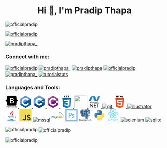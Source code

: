 <h1 align="center">Hi 👋, I'm Pradip Thapa</h1>
<!--<h3 align="center">Tech Learners from Nepal</h3>-->

<p align="left"> <img src="https://komarev.com/ghpvc/?username=officialpradip&label=Profile%20views&color=0e75b6&style=flat" alt="officialpradip" /> </p>

<p align="left"> <a href="https://github.com/ryo-ma/github-profile-trophy"><img src="https://github-profile-trophy.vercel.app/?username=officialpradip" alt="officialpradip" /></a> </p>

<p align="left"> <a href="https://twitter.com/pradipthapa_" target="blank"><img src="https://img.shields.io/twitter/follow/pradipthapa_?logo=twitter&style=for-the-badge" alt="pradipthapa_" /></a> </p>

<!--### Blogs posts-->
<!-- BLOG-POST-LIST:START -->
<!-- BLOG-POST-LIST:END -->

<h3 align="left">Connect with me:</h3>
<p align="left">
<a href="https://dev.to/officialpradip" target="blank"><img align="center" src="https://cdn.jsdelivr.net/npm/simple-icons@3.0.1/icons/dev-dot-to.svg" alt="officialpradip" height="30" width="40" /></a>
<a href="https://twitter.com/pradipthapa_" target="blank"><img align="center" src="https://cdn.jsdelivr.net/npm/simple-icons@3.0.1/icons/twitter.svg" alt="pradipthapa_" height="30" width="40" /></a>
<a href="https://linkedin.com/in/pradipthapa" target="blank"><img align="center" src="https://cdn.jsdelivr.net/npm/simple-icons@3.0.1/icons/linkedin.svg" alt="pradipthapa" height="30" width="40" /></a>
<a href="https://fb.com/officialpradip" target="blank"><img align="center" src="https://cdn.jsdelivr.net/npm/simple-icons@3.0.1/icons/facebook.svg" alt="officialpradip" height="30" width="40" /></a>
<a href="https://instagram.com/pradipthapa_" target="blank"><img align="center" src="https://cdn.jsdelivr.net/npm/simple-icons@3.0.1/icons/instagram.svg" alt="pradipthapa_" height="30" width="40" /></a>
<a href="https://www.youtube.com/c/tutorialstuts" target="blank"><img align="center" src="https://cdn.jsdelivr.net/npm/simple-icons@3.0.1/icons/youtube.svg" alt="tutorialstuts" height="30" width="40" /></a>
</p>

<h3 align="left">Languages and Tools:</h3>
<p align="left"> <a href="https://getbootstrap.com" target="_blank"> <img src="https://raw.githubusercontent.com/devicons/devicon/master/icons/bootstrap/bootstrap-plain-wordmark.svg" alt="bootstrap" width="40" height="40"/> </a> <a href="https://www.cprogramming.com/" target="_blank"> <img src="https://raw.githubusercontent.com/devicons/devicon/master/icons/c/c-original.svg" alt="c" width="40" height="40"/> </a> <a href="https://www.w3schools.com/cpp/" target="_blank"> <img src="https://raw.githubusercontent.com/devicons/devicon/master/icons/cplusplus/cplusplus-original.svg" alt="cplusplus" width="40" height="40"/> </a> <a href="https://www.w3schools.com/cs/" target="_blank"> <img src="https://raw.githubusercontent.com/devicons/devicon/master/icons/csharp/csharp-original.svg" alt="csharp" width="40" height="40"/> </a> <a href="https://www.w3schools.com/css/" target="_blank"> <img src="https://raw.githubusercontent.com/devicons/devicon/master/icons/css3/css3-original-wordmark.svg" alt="css3" width="40" height="40"/> </a> <a href="https://www.djangoproject.com/" target="_blank"> <img src="https://cdn.worldvectorlogo.com/logos/django.svg alt="django" width="40" height="40"/> </a> <a href="https://dotnet.microsoft.com/" target="_blank"> <img src="https://raw.githubusercontent.com/devicons/devicon/master/icons/dot-net/dot-net-original-wordmark.svg" alt="dotnet" width="40" height="40"/> </a> <a href="https://git-scm.com/" target="_blank"> <img src="https://www.vectorlogo.zone/logos/git-scm/git-scm-icon.svg" alt="git" width="40" height="40"/> </a> <a href="https://www.w3.org/html/" target="_blank"> <img src="https://raw.githubusercontent.com/devicons/devicon/master/icons/html5/html5-original-wordmark.svg" alt="html5" width="40" height="40"/> </a> <a href="https://www.adobe.com/in/products/illustrator.html" target="_blank"> <img src="https://www.vectorlogo.zone/logos/adobe_illustrator/adobe_illustrator-icon.svg" alt="illustrator" width="40" height="40"/> </a> <a href="https://www.java.com" target="_blank"> <img src="https://raw.githubusercontent.com/devicons/devicon/master/icons/java/java-original.svg" alt="java" width="40" height="40"/> </a> <a href="https://developer.mozilla.org/en-US/docs/Web/JavaScript" target="_blank"> <img src="https://raw.githubusercontent.com/devicons/devicon/master/icons/javascript/javascript-original.svg" alt="javascript" width="40" height="40"/> </a> <a href="https://www.microsoft.com/en-us/sql-server" target="_blank"> <img src="https://cdn.worldvectorlogo.com/logos/microsoft-sql-server.svg" alt="mssql" width="40" height="40"/> </a> <a href="https://www.mysql.com/" target="_blank"> <img src="https://raw.githubusercontent.com/devicons/devicon/master/icons/mysql/mysql-original-wordmark.svg" alt="mysql" width="40" height="40"/> </a> <a href="https://www.photoshop.com/en" target="_blank"> <img src="https://raw.githubusercontent.com/devicons/devicon/master/icons/photoshop/photoshop-line.svg" alt="photoshop" width="40" height="40"/> </a> <a href="https://www.postgresql.org" target="_blank"> <img src="https://raw.githubusercontent.com/devicons/devicon/master/icons/postgresql/postgresql-original-wordmark.svg" alt="postgresql" width="40" height="40"/> </a> <a href="https://www.python.org" target="_blank"> <img src="https://raw.githubusercontent.com/devicons/devicon/master/icons/python/python-original.svg" alt="python" width="40" height="40"/> </a> <a href="https://reactjs.org/" target="_blank"> <img src="https://raw.githubusercontent.com/devicons/devicon/master/icons/react/react-original-wordmark.svg" alt="react" width="40" height="40"/> </a> <a href="https://www.selenium.dev" target="_blank"> <img src="https://raw.githubusercontent.com/detain/svg-logos/780f25886640cef088af994181646db2f6b1a3f8/svg/selenium-logo.svg" alt="selenium" width="40" height="40"/> </a> <a href="https://www.sqlite.org/" target="_blank"> <img src="https://www.vectorlogo.zone/logos/sqlite/sqlite-icon.svg" alt="sqlite" width="40" height="40"/> </a> </p>

<p><img align="left" src="https://github-readme-stats.vercel.app/api/top-langs?username=officialpradip&show_icons=true&locale=en&layout=compact" alt="officialpradip" /></p>

<p>&nbsp;<img align="center" src="https://github-readme-stats.vercel.app/api?username=officialpradip&show_icons=true&locale=en" alt="officialpradip" /></p>

<p><img align="center" src="https://github-readme-streak-stats.herokuapp.com/?user=officialpradip&" alt="officialpradip" /></p>

